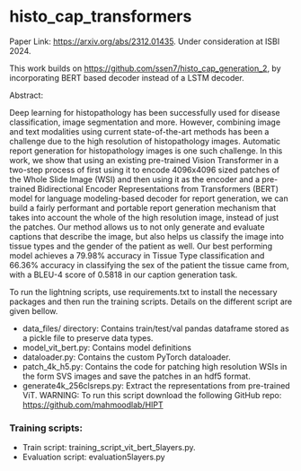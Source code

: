 # histo_cap_transformers

Paper Link: https://arxiv.org/abs/2312.01435. Under consideration at ISBI 2024.

This work builds on https://github.com/ssen7/histo_cap_generation_2, by incorporating BERT based decoder instead of a LSTM decoder.

Abstract:

Deep learning for histopathology has been successfully used for disease classification, image segmentation and more. However, combining image and text modalities using current state-of-the-art methods has been a challenge due to the high resolution of histopathology images. Automatic report generation for histopathology images is one such challenge. In this work, we show that using an existing pre-trained Vision Transformer in a two-step process of first using it to encode 4096x4096 sized patches of the Whole Slide Image (WSI) and then using it as the encoder and a pre-trained Bidirectional Encoder Representations from Transformers (BERT) model for language modeling-based decoder for report generation, we can build a fairly performant and portable report generation mechanism that takes into account the whole of the high resolution image, instead of just the patches. Our method allows us to not only generate and evaluate captions that describe the image, but also helps us classify the image into tissue types and the gender of the patient as well. Our best performing model achieves a 79.98% accuracy in Tissue Type classification and 66.36% accuracy in classifying the sex of the patient the tissue came from, with a BLEU-4 score of 0.5818 in our caption generation task.


To run the lightning scripts, use requirements.txt to install the necessary packages and then run the training scripts. Details on the different script are given bellow.

- data_files/ directory: Contains train/test/val pandas dataframe stored as a pickle file to preserve data types.
- model_vit_bert.py: Contains model definitions
- dataloader.py: Contains the custom PyTorch dataloader.
- patch_4k_h5.py: Contains the code for patching high resolution WSIs in the form SVS images and save the patches in an hdf5 format.
- generate4k_256clsreps.py: Extract the representations from pre-trained ViT. WARNING: To run this script download the following GitHub repo: https://github.com/mahmoodlab/HIPT


### Training scripts:

- Train script: training_script_vit_bert_5layers.py.
- Evaluation script: evaluation5layers.py
